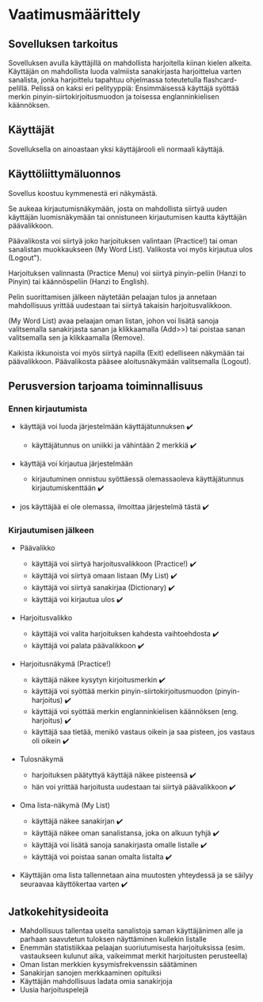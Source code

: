 # Vaatimusmäärittely
## Sovelluksen tarkoitus
Sovelluksen avulla käyttäjillä on mahdollista harjoitella kiinan kielen alkeita. Käyttäjän on mahdollista luoda valmiista sanakirjasta harjoittelua varten sanalista, jonka harjoittelu tapahtuu ohjelmassa toteutetulla flashcard-pelillä. Pelissä on kaksi eri pelityyppiä: Ensimmäisessä käyttäjä syöttää merkin pinyin-siirtokirjoitusmuodon ja toisessa englanninkielisen käännöksen. 

## Käyttäjät
Sovelluksella on ainoastaan yksi käyttäjärooli eli normaali käyttäjä.

## Käyttöliittymäluonnos

Sovellus koostuu kymmenestä eri näkymästä.

Se aukeaa kirjautumisnäkymään, josta on mahdollista siirtyä uuden käyttäjän luomisnäkymään tai onnistuneen kirjautumisen kautta käyttäjän päävalikkoon.

Päävalikosta voi siirtyä joko harjoituksen valintaan (Practice!) tai oman sanalistan muokkaukseen (My Word List). Valikosta voi myös kirjautua ulos (Logout").

Harjoituksen valinnasta (Practice Menu) voi siirtyä pinyin-peliin (Hanzi to Pinyin) tai käännöspeliin (Hanzi to English).

Pelin suorittamisen jälkeen näytetään pelaajan tulos ja annetaan mahdollisuus yrittää uudestaan tai siirtyä takaisin harjoitusvalikkoon.

(My Word List) avaa pelaajan oman listan, johon voi lisätä sanoja valitsemalla sanakirjasta sanan ja klikkaamalla (Add>>) tai poistaa sanan valitsemalla sen ja klikkaamalla (Remove).

Kaikista ikkunoista voi myös siirtyä napilla (Exit) edelliseen näkymään tai päävalikkoon. Päävalikosta pääsee aloitusnäkymään valitsemalla (Logout).

## Perusversion tarjoama toiminnallisuus

### Ennen kirjautumista 

* käyttäjä voi luoda järjestelmään käyttäjätunnuksen :heavy_check_mark:
  * käyttäjätunnus on uniikki ja vähintään 2 merkkiä :heavy_check_mark:

* käyttäjä voi kirjautua järjestelmään
  * kirjautuminen onnistuu syöttäessä olemassaoleva käyttäjätunnus kirjautumiskenttään :heavy_check_mark:
* jos käyttäjää ei ole olemassa, ilmoittaa järjestelmä tästä :heavy_check_mark:

### Kirjautumisen jälkeen

* Päävalikko
  * käyttäjä voi siirtyä harjoitusvalikkoon (Practice!) :heavy_check_mark:
  * käyttäjä voi siirtyä omaan listaan (My List) :heavy_check_mark:
  * käyttäjä voi siirtyä sanakirjaa (Dictionary) :heavy_check_mark:
  * käyttäjä voi kirjautua ulos :heavy_check_mark:

* Harjoitusvalikko
  * käyttäjä voi valita harjoituksen kahdesta vaihtoehdosta :heavy_check_mark:
  * käyttäjä voi palata päävalikkoon :heavy_check_mark:

* Harjoitusnäkymä (Practice!)
  * käyttäjä näkee kysytyn kirjoitusmerkin :heavy_check_mark:
  * käyttäjä voi syöttää merkin pinyin-siirtokirjoitusmuodon (pinyin-harjoitus) :heavy_check_mark:
  * käyttäjä voi syöttää merkin englanninkielisen käännöksen (eng. harjoitus) :heavy_check_mark:
  * käyttäjä saa tietää, menikö vastaus oikein ja saa pisteen, jos vastaus oli oikein :heavy_check_mark:

* Tulosnäkymä
  * harjoituksen päätyttyä käyttäjä näkee pisteensä :heavy_check_mark:
  * hän voi yrittää harjoitusta uudestaan tai siirtyä päävalikkoon :heavy_check_mark:

* Oma lista-näkymä (My List)
  * käyttäjä näkee sanakirjan :heavy_check_mark:
  * käyttäjä näkee oman sanalistansa, joka on alkuun tyhjä :heavy_check_mark:
  * käyttäjä voi lisätä sanoja sanakirjasta omalle listalle :heavy_check_mark:
  * käyttäjä voi poistaa sanan omalta listalta :heavy_check_mark:

* Käyttäjän oma lista tallennetaan aina muutosten yhteydessä ja se säilyy seuraavaa käyttökertaa varten :heavy_check_mark:

## Jatkokehitysideoita

* Mahdollisuus tallentaa useita sanalistoja saman käyttäjänimen alle ja parhaan saavutetun tuloksen näyttäminen kullekin listalle
* Enemmän statistiikkaa pelaajan suoriutumisesta harjoituksissa (esim. vastaukseen kulunut aika, vaikeimmat merkit harjoitusten perusteella)
* Oman listan merkkien kysymisfrekvenssin säätäminen
* Sanakirjan sanojen merkkaaminen opituiksi
* Käyttäjän mahdollisuus ladata omia sanakirjoja
* Uusia harjoituspelejä




 




